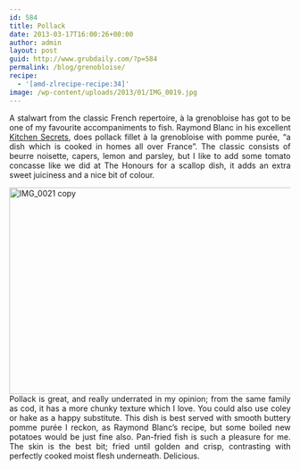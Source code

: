 ```yaml
---
id: 584
title: Pollack
date: 2013-03-17T16:00:26+00:00
author: admin
layout: post
guid: http://www.grubdaily.com/?p=584
permalink: /blog/grenobloise/
recipe:
  - '[amd-zlrecipe-recipe:34]'
image: /wp-content/uploads/2013/01/IMG_0019.jpg
---
```

<p style="text-align: justify;">
  A stalwart from the classic French repertoire, à la grenobloise has got to be one of my favourite accompaniments to fish. Raymond Blanc in his excellent <a href="<a href=&quot;http://www.amazon.co.uk/gp/product/1408816873/ref=as_li_qf_sp_asin_tl?ie=UTF8&camp=1634&creative=6738&creativeASIN=1408816873&linkCode=as2&tag=thegrubgrot-21&quot;>Kitchen Secrets</a><img src=&quot;http://www.assoc-amazon.co.uk/e/ir?t=thegrubgrot-21&l=as2&o=2&a=1408816873&quot; width=&quot;1&quot; height=&quot;1&quot; border=&quot;0&quot; alt=&quot;&quot; style=&quot;border:none !important; margin:0px !important;&quot; />">Kitchen Secrets</a>, does pollack fillet à la grenobloise with pomme purée, &#8220;a dish which is cooked in homes all over France&#8221;. The classic consists of beurre noisette, capers, lemon and parsley, but I like to add some tomato concasse like we did at The Honours for a scallop dish, it adds an extra sweet juiciness and a nice bit of colour.
</p>

<p style="text-align: justify;">
  <a href="http://www.grubdaily.com/wp-content/uploads/2013/01/img_0021-copy.jpg/" rel="attachment wp-att-590"><img class="aligncenter size-large wp-image-590" alt="IMG_0021 copy" src="http://www.grubdaily.com/wp-content/uploads/2013/01/IMG_0021-copy-1024x682.jpg" width="555" height="370" srcset="http://www.grubdaily.com/wp-content/uploads/2013/01/IMG_0021-copy-1024x682.jpg 1024w, http://www.grubdaily.com/wp-content/uploads/2013/01/IMG_0021-copy-300x200.jpg 300w" sizes="(max-width: 555px) 100vw, 555px" /></a><br /> Pollack is great, and really underrated in my opinion; from the same family as cod, it has a more chunky texture which I love. You could also use coley or hake as a happy substitute. This dish is best served with smooth buttery pomme purée I reckon, as Raymond Blanc&#8217;s recipe, but some boiled new potatoes would be just fine also. Pan-fried fish is such a pleasure for me. The skin is the best bit; fried until golden and crisp, contrasting with perfectly cooked moist flesh underneath. Delicious.
</p>